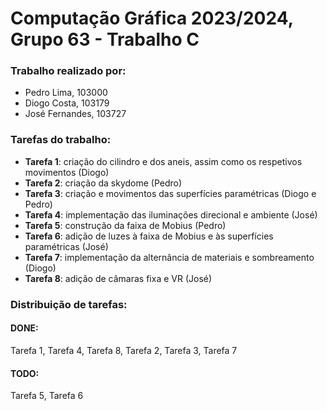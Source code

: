 # Computação Gráfica 2023/2024, Grupo 63 - Trabalho C

### Trabalho realizado por:
- Pedro Lima, 103000
- Diogo Costa, 103179
- José Fernandes, 103727

### Tarefas do trabalho:
- **Tarefa 1**: criação do cilindro e dos aneis, assim como os respetivos movimentos (Diogo)
- **Tarefa 2**: criação da skydome (Pedro)
- **Tarefa 3**: criação e movimentos das superfícies paramétricas (Diogo e Pedro)
- **Tarefa 4**: implementação das iluminações direcional e ambiente (José)
- **Tarefa 5**: construção da faixa de Mobius (Pedro)
- **Tarefa 6**: adição de luzes à faixa de Mobius e às superfícies paramétricas (José)
- **Tarefa 7**: implementação da alternância de materiais e sombreamento (Diogo)
- **Tarefa 8**: adição de câmaras fixa e VR (José)

### Distribuição de tarefas:
#### DONE:
Tarefa 1, Tarefa 4, Tarefa 8, Tarefa 2, Tarefa 3, Tarefa 7

#### TODO:
Tarefa 5, Tarefa 6